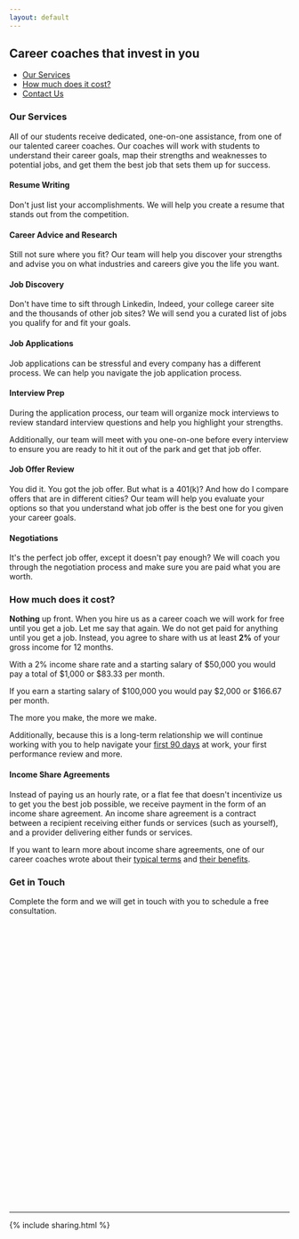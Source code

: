 ```yaml
---
layout: default
---
```


## Career coaches that invest in you

- [Our Services](#our-services)
- [How much does it cost?](#how-much-does-it-cost)
- [Contact Us](#contact-us)

### Our Services

All of our students receive dedicated, one-on-one assistance, from one of our talented career coaches. Our coaches will work with students to understand their career goals, map their strengths and weaknesses to potential jobs, and get them the best job that sets them up for success.

#### Resume Writing

Don't just list your accomplishments. We will help you create a resume that stands out from the competition.

#### Career Advice and Research

Still not sure where you fit? Our team will help you discover your strengths and advise you on what industries and careers give you the life you want.

#### Job Discovery

Don't have time to sift through Linkedin, Indeed, your college career site and the thousands of other job sites? We will send you a curated list of jobs you qualify for and fit your goals.

#### Job Applications

Job applications can be stressful and every company has a different process. We can help you navigate the job application process.

#### Interview Prep

During the application process, our team will organize mock interviews to review standard interview questions and help you highlight your strengths. 

Additionally, our team will meet with you one-on-one before every interview to ensure you are ready to hit it out of the park and get that job offer.

#### Job Offer Review

You did it. You got the job offer. But what is a 401(k)? And how do I compare offers that are in different cities? Our team will help you evaluate your options so that you understand what job offer is the best one for you given your career goals.

#### Negotiations

It's the perfect job offer, except it doesn't pay enough? We will coach you through the negotiation process and make sure you are paid what you are worth.

### How much does it cost?

**Nothing** up front. When you hire us as a career coach we will work for free until you get a job. Let me say that again. We do not get paid for anything until you get a job. Instead, you agree to share with us at least **2%** of your gross income for 12 months.

With a 2% income share rate and a starting salary of $50,000 you would pay a total of $1,000 or $83.33 per month.

If you earn a starting salary of $100,000 you would pay $2,000 or $166.67 per month.

The more you make, the more we make.

Additionally, because this is a long-term relationship we will continue working with you to help navigate your [first 90 days](https://agileleanlife.com/the-first-90-days/) at work, your first performance review and more. 

#### Income Share Agreements

Instead of paying us an hourly rate, or a flat fee that doesn't incentivize us to get you the best job possible, we receive payment in the form of an income share agreement. An income share agreement is a contract between a recipient receiving either funds or services (such as yourself), and a provider delivering either funds or services. 

If you want to learn more about income share agreements, one of our career coaches wrote about their [typical terms](https://bradjohansen.com/texts/2019-09-15-introduction-to-income-share-agreements/) and [their benefits](https://bradjohansen.com/texts/2019-09-30-benefits-of-income-share-agreements/).

### Get in Touch

Complete the form and we will get in touch with you to schedule a free consultation.

<div class="typeform-widget" data-url="https://bradleyjohansen.typeform.com/to/tzQMZf" style="width: 100%; height: 500px;"></div> <script> (function() { var qs,js,q,s,d=document, gi=d.getElementById, ce=d.createElement, gt=d.getElementsByTagName, id="typef_orm", b="https://embed.typeform.com/"; if(!gi.call(d,id)) { js=ce.call(d,"script"); js.id=id; js.src=b+"embed.js"; q=gt.call(d,"script")[0]; q.parentNode.insertBefore(js,q) } })() </script> <div style="font-family: Sans-Serif;font-size: 12px;color: #999;opacity: 0.5; padding-top: 5px;"></div>

----

{% include sharing.html %}
